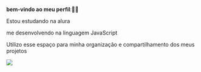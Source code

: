 **bem-vindo ao meu perfil**:😶‍🌫

Estou estudando na alura

me desenvolvendo na linguagem JavaScript

Utilizo esse espaço para minha organização e compartilhamento dos meus projetos

![](https://media1.tenor.com/m/ehEfbcr58RQAAAAd/neymar-sheozinho.gif)
